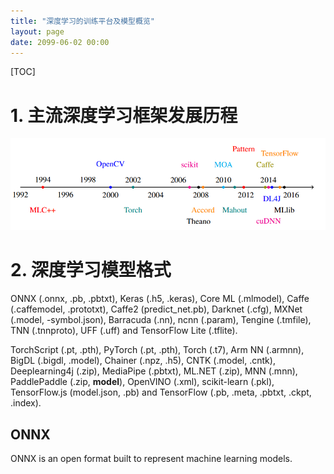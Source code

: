 ```yaml
---
title: "深度学习的训练平台及模型概览"
layout: page
date: 2099-06-02 00:00
---
```

[TOC]

# 1. 主流深度学习框架发展历程
![](/attach/images/ai/ML_lib_timeline.png)

# 2. 深度学习模型格式

ONNX (.onnx, .pb, .pbtxt), Keras (.h5, .keras), Core ML (.mlmodel), Caffe (.caffemodel, .prototxt), Caffe2 (predict_net.pb), Darknet (.cfg), MXNet (.model, -symbol.json), Barracuda (.nn), ncnn (.param), Tengine (.tmfile), TNN (.tnnproto), UFF (.uff) and TensorFlow Lite (.tflite).

TorchScript (.pt, .pth), PyTorch (.pt, .pth), Torch (.t7), Arm NN (.armnn), BigDL (.bigdl, .model), Chainer (.npz, .h5), CNTK (.model, .cntk), Deeplearning4j (.zip), MediaPipe (.pbtxt), ML.NET (.zip), MNN (.mnn), PaddlePaddle (.zip, __model__), OpenVINO (.xml), scikit-learn (.pkl), TensorFlow.js (model.json, .pb) and TensorFlow (.pb, .meta, .pbtxt, .ckpt, .index).


## ONNX 
 

ONNX is an open format built to represent machine learning models. 

## 







